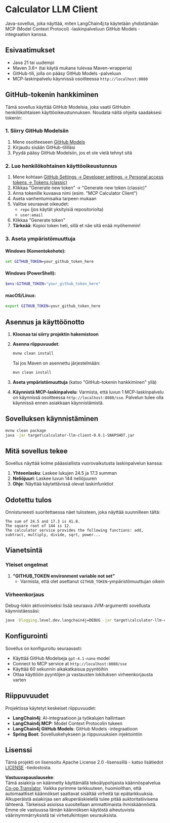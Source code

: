 <!--
CO_OP_TRANSLATOR_METADATA:
{
  "original_hash": "ac2459c0d5cc823922e3d9240a95028c",
  "translation_date": "2025-06-11T13:29:25+00:00",
  "source_file": "03-GettingStarted/03-llm-client/solution/java/README.md",
  "language_code": "fi"
}
-->
# Calculator LLM Client

Java-sovellus, joka näyttää, miten LangChain4j:ta käytetään yhdistämään MCP (Model Context Protocol) -laskinpalveluun GitHub Models -integraation kanssa.

## Esivaatimukset

- Java 21 tai uudempi
- Maven 3.6+ (tai käytä mukana tulevaa Maven-wrapperia)
- GitHub-tili, jolla on pääsy GitHub Models -palveluun
- MCP-laskinpalvelu käynnissä osoitteessa `http://localhost:8080`

## GitHub-tokenin hankkiminen

Tämä sovellus käyttää GitHub Modelsia, joka vaatii GitHubin henkilökohtaisen käyttöoikeustunnuksen. Noudata näitä ohjeita saadaksesi tokenin:

### 1. Siirry GitHub Modelsiin
1. Mene osoitteeseen [GitHub Models](https://github.com/marketplace/models)
2. Kirjaudu sisään GitHub-tililläsi
3. Pyydä pääsy GitHub Modelsiin, jos et ole vielä tehnyt sitä

### 2. Luo henkilökohtainen käyttöoikeustunnus
1. Mene kohtaan [GitHub Settings → Developer settings → Personal access tokens → Tokens (classic)](https://github.com/settings/tokens)
2. Klikkaa "Generate new token" → "Generate new token (classic)"
3. Anna tokenille kuvaava nimi (esim. "MCP Calculator Client")
4. Aseta vanhentumisaika tarpeen mukaan
5. Valitse seuraavat oikeudet:
   - `repo` (jos käytät yksityisiä repositorioita)
   - `user:email`
6. Klikkaa "Generate token"
7. **Tärkeää**: Kopioi token heti, sillä et näe sitä enää myöhemmin!

### 3. Aseta ympäristömuuttuja

#### Windows (Komentokehote):
```cmd
set GITHUB_TOKEN=your_github_token_here
```

#### Windows (PowerShell):
```powershell
$env:GITHUB_TOKEN="your_github_token_here"
```

#### macOS/Linux:
```bash
export GITHUB_TOKEN=your_github_token_here
```

## Asennus ja käyttöönotto

1. **Kloonaa tai siirry projektin hakemistoon**

2. **Asenna riippuvuudet**:
   ```cmd
   mvnw clean install
   ```
   Tai jos Maven on asennettu järjestelmään:
   ```cmd
   mvn clean install
   ```

3. **Aseta ympäristömuuttuja** (katso "GitHub-tokenin hankkiminen" yllä)

4. **Käynnistä MCP-laskinpalvelu**:
   Varmista, että luvun 1 MCP-laskinpalvelu on käynnissä osoitteessa `http://localhost:8080/sse`. Palvelun tulee olla käynnissä ennen asiakkaan käynnistämistä.

## Sovelluksen käynnistäminen

```cmd
mvnw clean package
java -jar target\calculator-llm-client-0.0.1-SNAPSHOT.jar
```

## Mitä sovellus tekee

Sovellus näyttää kolme pääasiallista vuorovaikutusta laskinpalvelun kanssa:

1. **Yhteenlasku**: Laskee lukujen 24.5 ja 17.3 summan
2. **Neliöjuuri**: Laskee luvun 144 neliöjuuren
3. **Ohje**: Näyttää käytettävissä olevat laskinfunktiot

## Odotettu tulos

Onnistuneesti suoritettaessa näet tulosteen, joka näyttää suunnilleen tältä:

```
The sum of 24.5 and 17.3 is 41.8.
The square root of 144 is 12.
The calculator service provides the following functions: add, subtract, multiply, divide, sqrt, power...
```

## Vianetsintä

### Yleiset ongelmat

1. **"GITHUB_TOKEN environment variable not set"**
   - Varmista, että olet asettanut `GITHUB_TOKEN`-ympäristömuuttujan oikein

### Virheenkorjaus

Debug-lokin aktivoimiseksi lisää seuraava JVM-argumentti sovellusta käynnistäessäsi:
```cmd
java -Dlogging.level.dev.langchain4j=DEBUG -jar target\calculator-llm-client-0.0.1-SNAPSHOT.jar
```

## Konfigurointi

Sovellus on konfiguroitu seuraavasti:
- Käyttää GitHub Modelseja `gpt-4.1-nano` model
- Connect to MCP service at `http://localhost:8080/sse`
- Käyttää 60 sekunnin aikakatkaisua pyyntöihin
- Ottaa käyttöön pyyntöjen ja vastausten lokituksen virheenkorjausta varten

## Riippuvuudet

Projektissa käytetyt keskeiset riippuvuudet:
- **LangChain4j**: AI-integraatioon ja työkalujen hallintaan
- **LangChain4j MCP**: Model Context Protocolin tukeen
- **LangChain4j GitHub Models**: GitHub Models -integraatioon
- **Spring Boot**: Sovelluskehykseen ja riippuvuuksien injektointiin

## Lisenssi

Tämä projekti on lisensoitu Apache License 2.0 -lisenssillä - katso lisätiedot [LICENSE](../../../../../../03-GettingStarted/03-llm-client/solution/java/LICENSE) -tiedostosta.

**Vastuuvapauslauseke**:  
Tämä asiakirja on käännetty käyttämällä tekoälypohjaista käännöspalvelua [Co-op Translator](https://github.com/Azure/co-op-translator). Vaikka pyrimme tarkkuuteen, huomioithan, että automaattiset käännökset saattavat sisältää virheitä tai epätarkkuuksia. Alkuperäistä asiakirjaa sen alkuperäiskielellä tulee pitää auktoritatiivisena lähteenä. Tärkeissä asioissa suositellaan ammattimaista ihmiskäännöstä. Emme ole vastuussa tämän käännöksen käytöstä aiheutuvista väärinymmärryksistä tai virhetulkintojen seurauksista.